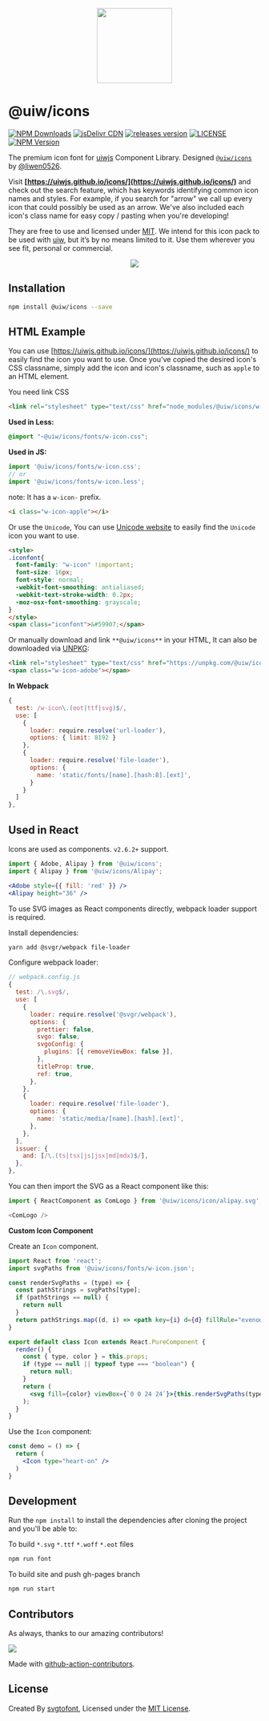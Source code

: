 <p align="center">
  <a href="https://uiwjs.github.io/icons">
    <img width="150" src="https://raw.githubusercontent.com/uiwjs/icons/master/assets/logo.svg?sanitize=true">
  </a>
</p>


@uiw/icons
===

[![NPM Downloads](https://img.shields.io/npm/dm/@uiw/icons.svg?style=flat)](https://www.npmjs.com/package/@uiw/icons)
[![jsDelivr CDN](https://data.jsdelivr.com/v1/package/npm/@uiw/icons/badge?style=rounded)](https://www.jsdelivr.com/package/npm/@uiw/icons)
[![releases version](https://img.shields.io/github/release/uiwjs/icons.svg)](https://github.com/uiwjs/icons/releases)
[![LICENSE](https://img.shields.io/dub/l/vibe-d.svg)](https://github.com/uiwjs/icons)
[![NPM Version](https://img.shields.io/npm/v/@uiw/icons.svg)](https://www.npmjs.com/package/@uiw/icons)

The premium icon font for [uiwjs](https://github.com/uiwjs) Component Library. Designed [`@uiw/icons`](https://uiwjs.github.io/icons/design/) by [@liwen0526](https://github.com/liwen0526). 

Visit **[https://uiwjs.github.io/icons/](https://uiwjs.github.io/icons/)** and check out the search feature, which has keywords identifying common icon names and styles. For example, if you search for "arrow" we call up every icon that could possibly be used as an arrow. We've also included each icon's class name for easy copy / pasting when you're developing!

They are free to use and licensed under [MIT](https://opensource.org/licenses/MIT). We intend for this icon pack to be used with [uiw](https://uiwjs.github.io), but it’s by no means limited to it. Use them wherever you see fit, personal or commercial. 

<p align="center">
  <a href="https://uiwjs.github.io/icons">
    <img src="https://github.com/uiwjs/icons/raw/master/assets/uiw-font.png">
  </a>
</p>

## Installation

```bash
npm install @uiw/icons --save
```

## HTML Example

You can use [https://uiwjs.github.io/icons/](https://uiwjs.github.io/icons/) to easily find the icon you want to use. Once you've copied the desired icon's CSS classname, simply add the icon and icon's classname, such as `apple` to an HTML element.

You need link CSS

```html
<link rel="stylesheet" type="text/css" href="node_modules/@uiw/icons/w-icon.css">
```

**Used in Less:**

```css
@import "~@uiw/icons/fonts/w-icon.css";
```

**Used in JS:**

```js
import '@uiw/icons/fonts/w-icon.css';
// or
import '@uiw/icons/fonts/w-icon.less';
```

note: It has a `w-icon-` prefix. 

```html
<i class="w-icon-apple"></i>
```

Or use the `Unicode`, You can use [Unicode website](https://uiwjs.github.io/icons/unicode.html) to easily find the `Unicode` icon you want to use. 

```html
<style>
.iconfont{
  font-family: "w-icon" !important;
  font-size: 16px;
  font-style: normal;
  -webkit-font-smoothing: antialiased;
  -webkit-text-stroke-width: 0.2px;
  -moz-osx-font-smoothing: grayscale;
}
</style>
<span class="iconfont">&#59907;</span>
```

Or manually download and link `**@uiw/icons**` in your HTML, It can also be downloaded via [UNPKG](https://unpkg.com/@uiw/icons/):

```html
<link rel="stylesheet" type="text/css" href="https://unpkg.com/@uiw/icons/fonts/w-icon.css">
<span class="w-icon-adobe"></span>
```

**In Webpack**

```js
{
  test: /w-icon\.(eot|ttf|svg)$/,
  use: [
    {
      loader: require.resolve('url-loader'),
      options: { limit: 8192 }
    },
    {
      loader: require.resolve('file-loader'),
      options: {
        name: 'static/fonts/[name].[hash:8].[ext]',
      }
    }
  ]
},
```

## Used in React

Icons are used as components. `v2.6.2+` support.

```jsx
import { Adobe, Alipay } from '@uiw/icons';
import { Alipay } from '@uiw/icons/Alipay';

<Adobe style={{ fill: 'red' }} />
<Alipay height="36" />
```

To use SVG images as React components directly, webpack loader support is required.

Install dependencies:

```bash
yarn add @svgr/webpack file-loader
```

Configure webpack loader:

```js
// webpack.config.js
{
  test: /\.svg$/,
  use: [
    {
      loader: require.resolve('@svgr/webpack'),
      options: {
        prettier: false,
        svgo: false,
        svgoConfig: {
          plugins: [{ removeViewBox: false }],
        },
        titleProp: true,
        ref: true,
      },
    },
    {
      loader: require.resolve('file-loader'),
      options: {
        name: 'static/media/[name].[hash].[ext]',
      },
    },
  ],
  issuer: {
    and: [/\.(ts|tsx|js|jsx|md|mdx)$/],
  },
},
```

You can then import the SVG as a React component like this:

```javascript
import { ReactComponent as ComLogo } from '@uiw/icons/icon/alipay.svg';

<ComLogo />
```

**Custom Icon Component**

Create an `Icon` component.

```jsx
import React from 'react';
import svgPaths from '@uiw/icons/fonts/w-icon.json';

const renderSvgPaths = (type) => {
  const pathStrings = svgPaths[type];
  if (pathStrings == null) {
    return null
  }
  return pathStrings.map((d, i) => <path key={i} d={d} fillRule="evenodd" />)
}

export default class Icon extends React.PureComponent {
  render() {
    const { type, color } = this.props;
    if (type == null || typeof type === "boolean") {
      return null;
    }
    return (
      <svg fill={color} viewBox={`0 0 24 24`}>{this.renderSvgPaths(type)}</svg>
    );
  }
}
```

Use the `Icon` component:

```jsx
const demo = () => {
  return (
    <Icon type="heart-on" />
  )
}
```

## Development

Run the `npm install` to install the dependencies after cloning the project and you'll be able to:

To build `*.svg` `*.ttf` `*.woff` `*.eot` files

```bash
npm run font
```

To build site and push gh-pages branch

```bash
npm run start
```

## Contributors

As always, thanks to our amazing contributors!

<a href="https://github.com/uiwjs/icons/graphs/contributors">
  <img src="https://uiwjs.github.io/icons/CONTRIBUTORS.svg" />
</a>

Made with [github-action-contributors](https://github.com/jaywcjlove/github-action-contributors).

## License

Created By [svgtofont](https://github.com/jaywcjlove/svgtofont), Licensed under the [MIT License](https://opensource.org/licenses/MIT).
